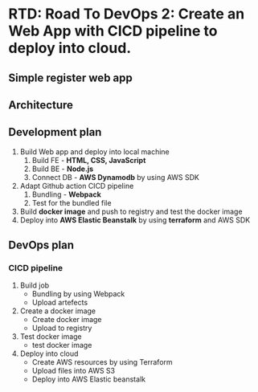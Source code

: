 # RTD: Road To DevOps 2: Create an Web App with CICD pipeline to deploy into cloud. 
## Simple register web app
## Architecture

## Development plan
1. Build Web app and deploy into local machine
    1. Build FE - **HTML, CSS, JavaScript**
    2. Build BE - **Node.js**
    3. Connect DB - **AWS Dynamodb** by using AWS SDK
2. Adapt Github action CICD pipeline
    1. Bundling - **Webpack**
    2. Test for the bundled file
3. Build **docker image** and push to registry and test the docker image
4. Deploy into **AWS Elastic Beanstalk** by using **terraform** and AWS SDK


## DevOps plan
### CICD pipeline
1. Build job
    - Bundling by using Webpack
    - Upload artefects
2. Create a docker image
    - Create docker image
    - Upload to registry
3. Test docker image
    - test docker image
4. Deploy into cloud
    - Create AWS resources by using Terraform
    - Upload files into AWS S3
    - Deploy into AWS Elastic beanstalk

